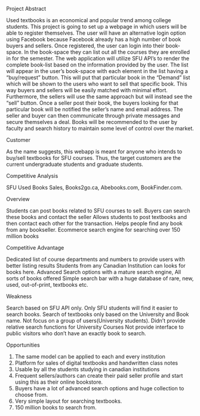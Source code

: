 Project Abstract

Used textbooks is an economical and popular trend among college students. This project is going to set up a webpage in which users will be able to register themselves. The user will have an alternative login option using Facebook because Facebook already has a high number of book buyers and sellers. Once registered, the user can login into their book-space. In the book-space they can list out all the courses they are enrolled in for the semester. The web application will utilize SFU API’s to render the complete book-list based on the information provided by the user. The list will appear in the user’s book-space with each element in the list having a “buy/request” button. This will put that particular book in the “Demand” list which will be shown to the users who want to sell that specific book. This way buyers and sellers will be easily matched with minimal effort. Furthermore, the sellers will use the same approach but will instead see the “sell” button. Once a seller post their book, the buyers looking for that particular book will be notified the seller’s name and email address. The seller and buyer can then communicate through private messages and secure themselves a deal. Books will be recommended to the user by faculty and search history to maintain some level of control over the market. 

Customer

As the name suggests, this webapp is meant for anyone who intends to buy/sell textbooks for SFU courses. Thus, the target customers are the current undergraduate students and graduate students. 
	
Competitive Analysis

SFU Used Books Sales, 
Books2go.ca, 
Abebooks.com, 
BookFinder.com.

Overview

Students can post books related to SFU courses to sell. Buyers can search these books and contact the seller
Allows students to post textbooks and then contact each other for the transaction.
Helps people find any book from any bookseller. 
Ecommerce search engine for searching over 150 million books

Competitive Advantage

Dedicated list of course departments and numbers to provide users with better listing results
Students from any Canadian Institution can looks for books here.
Advanced Search options with a mature search engine, All sorts of books offered
Simple search bar with a huge database of rare, new, used, out-of-print, textbooks etc.

Weakness

Search based on SFU API only. Only SFU students will find it easier to search books.
Search of textbooks only based on the University and Book name.
Not focus on a group of users(University students). Didn’t provide relative search functions for University Courses
Not provide interface to public visitors who don’t have an exactly book to search.  

Opportunities

1) The same model can be applied to each and every institution
2) Platform for sales of digital textbooks and handwritten class notes
1) Usable by all the students studying in canadian institutions
1) Frequent sellers/authors can create their paid seller profile and start using this as their online bookstore.
2) Buyers have a lot of advanced search options and huge collection to choose from.
1) Very simple layout for searching textbooks.
2) 150 million books to search from. 


